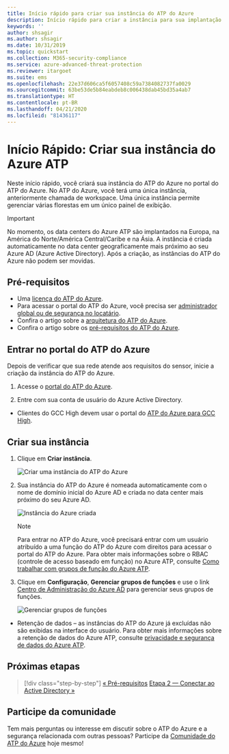 ```yaml
---
title: Início rápido para criar sua instância do ATP do Azure
description: Início rápido para criar a instância para sua implantação do ATP do Azure, que é a primeira etapa para instalar o ATP do Azure.
keywords: ''
author: shsagir
ms.author: shsagir
ms.date: 10/31/2019
ms.topic: quickstart
ms.collection: M365-security-compliance
ms.service: azure-advanced-threat-protection
ms.reviewer: itargoet
ms.suite: ems
ms.openlocfilehash: 22e37d606ca5f6057408c59a7384082737fa0029
ms.sourcegitcommit: 63be53de5b84eabdeb8c006438dab45bd35a4ab7
ms.translationtype: HT
ms.contentlocale: pt-BR
ms.lasthandoff: 04/21/2020
ms.locfileid: "81436117"
---
```

# <a name="quickstart-create-your-azure-atp-instance"></a>Início Rápido: Criar sua instância do Azure ATP

Neste início rápido, você criará sua instância do ATP do Azure no portal do ATP do Azure. No ATP do Azure, você terá uma única instância, anteriormente chamada de workspace. Uma única instância permite gerenciar várias florestas em um único painel de exibição.

> [!IMPORTANT]
> No momento, os data centers do Azure ATP são implantados na Europa, na América do Norte/América Central/Caribe e na Ásia. A instância é criada automaticamente no data center geograficamente mais próximo ao seu Azure AD (Azure Active Directory). Após a criação, as instâncias do ATP do Azure não podem ser movidas.

## <a name="prerequisites"></a>Pré-requisitos

- Uma [licença do ATP do Azure](atp-technical-faq.md#licensing-and-privacy).
- Para acessar o portal do ATP do Azure, você precisa ser [administrador global ou de segurança no locatário](https://docs.microsoft.com/azure/active-directory/users-groups-roles/directory-assign-admin-roles#available-roles).
- Confira o artigo sobre a [arquitetura do ATP do Azure](atp-architecture.md).
- Confira o artigo sobre os [pré-requisitos do ATP do Azure](atp-prerequisites.md). 

## <a name="sign-in-to-the-azure-atp-portal"></a>Entrar no portal do ATP do Azure

Depois de verificar que sua rede atende aos requisitos do sensor, inicie a criação da instância do ATP do Azure.

1. Acesse o [portal do ATP do Azure](https://portal.atp.azure.com).

2. Entre com sua conta de usuário do Azure Active Directory.

* Clientes do GCC High devem usar o portal do [ATP do Azure para GCC High](http://portal.atp.azure.us).  

## <a name="create-your-instance"></a>Criar sua instância

1. Clique em **Criar instância**. 

    ![Criar uma instância do ATP do Azure](media/create-instance.png)

2. Sua instância do ATP do Azure é nomeada automaticamente com o nome de domínio inicial do Azure AD e criada no data center mais próximo do seu Azure AD. 

    ![Instância do Azure criada](media/instance-created.png)

    > [!NOTE]
    > Para entrar no ATP do Azure, você precisará entrar com um usuário atribuído a uma função do ATP do Azure com direitos para acessar o portal do ATP do Azure. Para obter mais informações sobre o RBAC (controle de acesso baseado em função) no Azure ATP, consulte [Como trabalhar com grupos de função do Azure ATP](atp-role-groups.md).
 
3. Clique em **Configuração**, **Gerenciar grupos de funções** e use o link [Centro de Administração do Azure AD](https://docs.microsoft.com/azure/active-directory/active-directory-assign-admin-roles-azure-portal) para gerenciar seus grupos de funções.

    ![Gerenciar grupos de funções](media/creation-manage-role-groups.png)

- Retenção de dados – as instâncias do ATP do Azure já excluídas não são exibidas na interface do usuário. Para obter mais informações sobre a retenção de dados do Azure ATP, consulte [privacidade e segurança de dados do Azure ATP](atp-privacy-compliance.md).

## <a name="next-steps"></a>Próximas etapas

> [!div class="step-by-step"]
> [« Pré-requisitos](atp-prerequisites.md)
> [Etapa 2 — Conectar ao Active Directory »](install-atp-step2.md)

## <a name="join-the-community"></a>Participe da comunidade

Tem mais perguntas ou interesse em discutir sobre o ATP do Azure e a segurança relacionada com outras pessoas? Participe da [Comunidade do ATP do Azure](https://aka.ms/azureatpcommunity) hoje mesmo!

